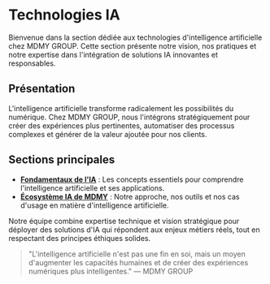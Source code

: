 # Technologies IA

Bienvenue dans la section dédiée aux technologies d'intelligence artificielle chez MDMY GROUP. Cette section présente notre vision, nos pratiques et notre expertise dans l'intégration de solutions IA innovantes et responsables.

## Présentation

L'intelligence artificielle transforme radicalement les possibilités du numérique. Chez MDMY GROUP, nous l'intégrons stratégiquement pour créer des expériences plus pertinentes, automatiser des processus complexes et générer de la valeur ajoutée pour nos clients.

## Sections principales

- **[Fondamentaux de l'IA](fondamentaux/index.md)** : Les concepts essentiels pour comprendre l'intelligence artificielle et ses applications.
- **[Écosystème IA de MDMY](ecosysteme/index.md)** : Notre approche, nos outils et nos cas d'usage en matière d'intelligence artificielle.

Notre équipe combine expertise technique et vision stratégique pour déployer des solutions d'IA qui répondent aux enjeux métiers réels, tout en respectant des principes éthiques solides.

> "L'intelligence artificielle n'est pas une fin en soi, mais un moyen d'augmenter les capacités humaines et de créer des expériences numériques plus intelligentes." — MDMY GROUP
